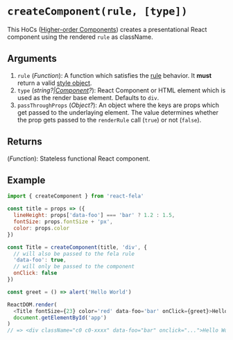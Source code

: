 # `createComponent(rule, [type])`

This HoCs ([Higher-order Components](https://medium.com/@dan_abramov/mixins-are-dead-long-live-higher-order-components-94a0d2f9e750#.njbld18x8)) creates a presentational React component using the rendered `rule` as className.

## Arguments
1. `rule` (*Function*): A function which satisfies the [rule](../basics/Rules.md) behavior. It **must** return a valid [style object](../basics/Rules.md#styleobject).
2. `type` (*string?|[Component](https://facebook.github.io/react/docs/top-level-api.html#react.component)?*): React Component or HTML element which is used as the render base element. Defaults to `div`.
3. `passThroughProps` (*Object?*): An object where the keys are props which get passed to the underlaying element. The value determines whether the prop gets passed to the `renderRule` call (`true`) or not (`false`).

## Returns
(*Function*): Stateless functional React component.

## Example
```javascript
import { createComponent } from 'react-fela'

const title = props => ({
  lineHeight: props['data-foo'] === 'bar' ? 1.2 : 1.5,
  fontSize: props.fontSize + 'px',
  color: props.color
})

const Title = createComponent(title, 'div', {
  // will also be passed to the fela rule
  'data-foo': true,
  // will only be passed to the component
  onClick: false
})

const greet = () => alert('Hello World')

ReactDOM.render(
  <Title fontSize={23} color='red' data-foo='bar' onClick={greet}>Hello World</Title>,
  document.getElementById('app')
)
// => <div className="c0 c0-xxxx" data-foo="bar" onclick="...">Hello World</div>
```
